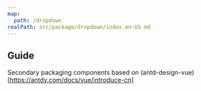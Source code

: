 ```yaml
---
map:
  path: /dropdown
realPath: src/package/dropdown/index.en-US.md
---
```


## Guide

Secondary packaging components based on (antd-design-vue)[https://antdv.com/docs/vue/introduce-cn]
